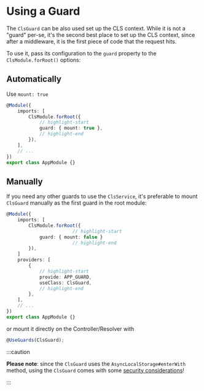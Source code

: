 # Using a Guard

The `ClsGuard` can be also used set up the CLS context. While it is not a "guard" per-se, it's the second best place to set up the CLS context, since after a middleware, it is the first piece of code that the request hits.

To use it, pass its configuration to the `guard` property to the `ClsModule.forRoot()` options:

## Automatically

Use `mount: true`

```ts title="app.module.ts"
@Module({
    imports: [
        ClsModule.forRoot({
            // highlight-start
            guard: { mount: true },
            // highlight-end
        }),
    ],
    // ...
})
export class AppModule {}
```

## Manually

If you need any other guards to use the `ClsService`, it's preferable to mount `ClsGuard` manually as the first guard in the root module:

```ts title="app.module.ts"
@Module({
    imports: [
        ClsModule.forRoot({
                        // highlight-start
            guard: { mount: false }
                        // highlight-end
        }),
    ]
    providers: [
        {
            // highlight-start
            provide: APP_GUARD,
            useClass: ClsGuard,
            // highlight-end
        },
    ],
    // ...
})
export class AppModule {}
```

or mount it directly on the Controller/Resolver with

```ts
@UseGuards(ClsGuard);
```

:::caution

**Please note**: since the `ClsGuard` uses the `AsyncLocalStorage#enterWith` method, using the `ClsGuard` comes with some [security considerations](../05_considerations/01_security.md)!

:::
